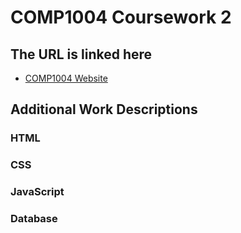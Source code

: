 # COMP1004 Coursework 2

## The URL is linked here
- [COMP1004 Website](https://github.com/ZaL-70/COMP1004-DBI-CW2/blob/main/COMP1004-Website/cw2.html)

## Additional Work Descriptions
### HTML

### CSS

### JavaScript

### Database